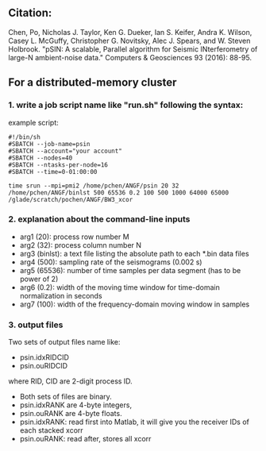 ## Citation:
Chen, Po, Nicholas J. Taylor, Ken G. Dueker, Ian S. Keifer, Andra K. Wilson, Casey L. McGuffy, Christopher G. Novitsky, Alec J. Spears, and W. Steven Holbrook. "pSIN: A scalable, Parallel algorithm for Seismic INterferometry of large-N ambient-noise data." Computers & Geosciences 93 (2016): 88-95.

## For a distributed-memory cluster
### 1. write a job script name like "run.sh" following the syntax:

example script:

```
#!/bin/sh
#SBATCH --job-name=psin
#SBATCH --account="your account"
#SBATCH --nodes=40
#SBATCH --ntasks-per-node=16
#SBATCH --time=0-01:00:00

time srun --mpi=pmi2 /home/pchen/ANGF/psin 20 32 /home/pchen/ANGF/binlst 500 65536 0.2 100 500 1000 64000 65000  /glade/scratch/pochen/ANGF/BW3_xcor
```

### 2. explanation about the command-line inputs

* arg1 (20): process row number M
* arg2 (32): process column number N
* arg3 (binlst): a text file listing the absolute path to each *.bin data files
* arg4 (500): sampling rate of the seismograms (0.002 s)
* arg5 (65536): number of time samples per data segment (has to be power of 2)
* arg6 (0.2): width of the moving time window for time-domain normalization in seconds
* arg7 (100): width of the frequency-domain moving window in samples


### 3. output files

Two sets of output files name like:

* psin.idxRIDCID
* psin.ouRIDCID

where RID, CID are 2-digit process ID.

* Both sets of files are binary.
* psin.idxRANK are 4-byte integers,
* psin.ouRANK are 4-byte floats.
* psin.idxRANK: read first into Matlab, it will give you the receiver IDs of each stacked xcorr
* psin.ouRANK: read after, stores all xcorr

